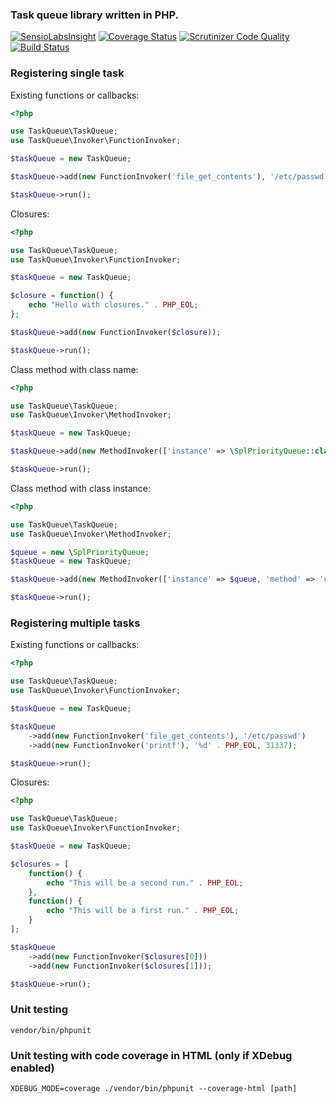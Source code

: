 ### Task queue library written in PHP.

[![SensioLabsInsight](https://insight.sensiolabs.com/projects/8d81bd99-56ad-4635-9236-f65497ea3881/small.png)](https://insight.sensiolabs.com/projects/8d81bd99-56ad-4635-9236-f65497ea3881)
[![Coverage Status](https://coveralls.io/repos/github/plvhx/task-queue/badge.svg?branch=master)](https://coveralls.io/github/plvhx/task-queue?branch=master)
[![Scrutinizer Code Quality](https://scrutinizer-ci.com/g/plvhx/task-queue/badges/quality-score.png?b=master)](https://scrutinizer-ci.com/g/plvhx/task-queue/?branch=master)
[![Build Status](https://scrutinizer-ci.com/g/plvhx/task-queue/badges/build.png?b=master)](https://scrutinizer-ci.com/g/plvhx/task-queue/build-status/master)

### Registering single task

Existing functions or callbacks:

```php
<?php

use TaskQueue\TaskQueue;
use TaskQueue\Invoker\FunctionInvoker;

$taskQueue = new TaskQueue;

$taskQueue->add(new FunctionInvoker('file_get_contents'), '/etc/passwd');

$taskQueue->run();
```

Closures:

```php
<?php

use TaskQueue\TaskQueue;
use TaskQueue\Invoker\FunctionInvoker;

$taskQueue = new TaskQueue;

$closure = function() {
	echo "Hello with closures." . PHP_EOL;
};

$taskQueue->add(new FunctionInvoker($closure));

$taskQueue->run();
```

Class method with class name:

```php
<?php

use TaskQueue\TaskQueue;
use TaskQueue\Invoker\MethodInvoker;

$taskQueue = new TaskQueue;

$taskQueue->add(new MethodInvoker(['instance' => \SplPriorityQueue::class, 'method' => 'count']));

$taskQueue->run();
```

Class method with class instance:

```php
<?php

use TaskQueue\TaskQueue;
use TaskQueue\Invoker\MethodInvoker;

$queue = new \SplPriorityQueue;
$taskQueue = new TaskQueue;

$taskQueue->add(new MethodInvoker(['instance' => $queue, 'method' => 'count']));

$taskQueue->run();
```

### Registering multiple tasks

Existing functions or callbacks:

```php
<?php

use TaskQueue\TaskQueue;
use TaskQueue\Invoker\FunctionInvoker;

$taskQueue = new TaskQueue;

$taskQueue
	->add(new FunctionInvoker('file_get_contents'), '/etc/passwd')
	->add(new FunctionInvoker('printf'), '%d' . PHP_EOL, 31337);

$taskQueue->run();
```

Closures:

```php
<?php

use TaskQueue\TaskQueue;
use TaskQueue\Invoker\FunctionInvoker;

$taskQueue = new TaskQueue;

$closures = [
	function() {
		echo "This will be a second run." . PHP_EOL;
	},
	function() {
		echo "This will be a first run." . PHP_EOL;
	}
];

$taskQueue
	->add(new FunctionInvoker($closures[0]))
	->add(new FunctionInvoker($closures[1]));

$taskQueue->run();
```

### Unit testing

```
vendor/bin/phpunit
```

### Unit testing with code coverage in HTML (only if XDebug enabled)

```
XDEBUG_MODE=coverage ./vendor/bin/phpunit --coverage-html [path]
```
